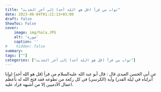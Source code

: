 ```yaml
---
title: "ثواب من قرأ (قل هو الله أحد) إلى آخر الحديث"
date: 2023-06-04T01:21:13+03:00
draft: false
ShowToc: False
cover:
    image: img/hala.JPG
    alt: 'صورة'
    caption: ''
#    hidden: false
summary: 
tags: [""]
categories: ["ثواب من قرأ (قل هو الله أحد) إلى آخر الحديث"]
---
```

عن أبي الحسن العبدي قال : قال أبو عبد الله عليه‌السلام من قرأ (قل هو الله
أحد) (وإنا أنزلناه في ليلة القدر) وآية (الكرسي) في كل ركعة
من تطوعه فقد فتح الله له بأعظم اعمال الآدميين إلا من أشبهه فزاد عليه.

